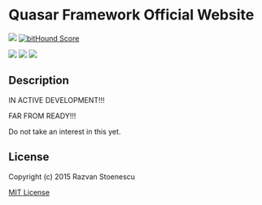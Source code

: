 # Quasar Framework Official Website

<a href="https://codeclimate.com/github/rstoenescu/quasar-site"><img src="https://codeclimate.com/github/rstoenescu/quasar-site/badges/gpa.svg" /></a>
<a href="https://www.bithound.io/github/rstoenescu/quasar-site"><img src="https://www.bithound.io/github/rstoenescu/quasar-site/badges/score.svg" alt="bitHound Score"></a>

<a href="https://david-dm.org/rstoenescu/quasar-site" title="Dependency status"><img src="https://david-dm.org/rstoenescu/quasar-site.svg"/></a>
<a href="https://david-dm.org/rstoenescu/quasar-site#info=devDependencies" title="devDependency status"><img src="https://david-dm.org/rstoenescu/quasar-site/dev-status.svg"/></a>
<a href="https://david-dm.org/rstoenescu/quasar-site#info=optionalDependencies" title="optionalDependency status"><img src="https://david-dm.org/rstoenescu/quasar-site/optional-status.svg"/></a>

## Description

IN ACTIVE DEVELOPMENT!!!

FAR FROM READY!!!

Do not take an interest in this yet.

## License

Copyright (c) 2015 Razvan Stoenescu

[MIT License](http://en.wikipedia.org/wiki/MIT_License)
